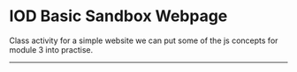 # IOD Basic Sandbox Webpage

Class activity for a simple website we can put some of the js concepts for module 3 into practise.

---